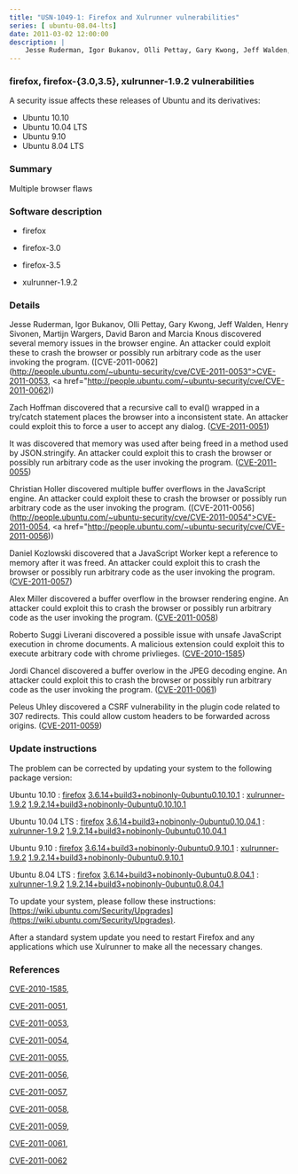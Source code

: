 ```yaml
---
title: "USN-1049-1: Firefox and Xulrunner vulnerabilities"
series: [ ubuntu-08.04-lts]
date: 2011-03-02 12:00:00
description: |
    Jesse Ruderman, Igor Bukanov, Olli Pettay, Gary Kwong, Jeff Walden, Henry Sivonen, Martijn Wargers, David Baron and Marcia Knous discovered several memory issues in the browser engine. An attacker could exploit these to crash the browser or possibly run arbitrary code as the user invoking the program. ([CVE-2011-0062](http://people.ubuntu.com/~ubuntu-security/cve/CVE-2011-0053">CVE-2011-0053</a>, <a href="http://people.ubuntu.com/~ubuntu-security/cve/CVE-2011-0062))
--- 
```

 
### firefox, firefox-{3.0,3.5}, xulrunner-1.9.2 vulnerabilities

A security issue affects these releases of Ubuntu and its derivatives:

* Ubuntu 10.10
* Ubuntu 10.04 LTS
* Ubuntu 9.10
* Ubuntu 8.04 LTS

### Summary

Multiple browser flaws 

### Software description

* firefox 

* firefox-3.0 

* firefox-3.5 

* xulrunner-1.9.2 

### Details

Jesse Ruderman, Igor Bukanov, Olli Pettay, Gary Kwong, Jeff Walden, Henry Sivonen, Martijn Wargers, David Baron and Marcia Knous discovered several memory issues in the browser engine. An attacker could exploit these to crash the browser or possibly run arbitrary code as the user invoking the program. ([CVE-2011-0062](http://people.ubuntu.com/~ubuntu-security/cve/CVE-2011-0053">CVE-2011-0053</a>, <a href="http://people.ubuntu.com/~ubuntu-security/cve/CVE-2011-0062))

Zach Hoffman discovered that a recursive call to eval() wrapped in a try/catch statement places the browser into a inconsistent state. An attacker could exploit this to force a user to accept any dialog. ([CVE-2011-0051](http://people.ubuntu.com/~ubuntu-security/cve/CVE-2011-0051))

It was discovered that memory was used after being freed in a method used by JSON.stringify. An attacker could exploit this to crash the browser or possibly run arbitrary code as the user invoking the program. ([CVE-2011-0055](http://people.ubuntu.com/~ubuntu-security/cve/CVE-2011-0055))

Christian Holler discovered multiple buffer overflows in the JavaScript engine. An attacker could exploit these to crash the browser or possibly run arbitrary code as the user invoking the program. ([CVE-2011-0056](http://people.ubuntu.com/~ubuntu-security/cve/CVE-2011-0054">CVE-2011-0054</a>, <a href="http://people.ubuntu.com/~ubuntu-security/cve/CVE-2011-0056))

Daniel Kozlowski discovered that a JavaScript Worker kept a reference to memory after it was freed. An attacker could exploit this to crash the browser or possibly run arbitrary code as the user invoking the program. ([CVE-2011-0057](http://people.ubuntu.com/~ubuntu-security/cve/CVE-2011-0057))

Alex Miller discovered a buffer overflow in the browser rendering engine. An attacker could exploit this to crash the browser or possibly run arbitrary code as the user invoking the program. ([CVE-2011-0058](http://people.ubuntu.com/~ubuntu-security/cve/CVE-2011-0058))

Roberto Suggi Liverani discovered a possible issue with unsafe JavaScript execution in chrome documents. A malicious extension could exploit this to execute arbitrary code with chrome privlieges. ([CVE-2010-1585](http://people.ubuntu.com/~ubuntu-security/cve/CVE-2010-1585))

Jordi Chancel discovered a buffer overlow in the JPEG decoding engine. An attacker could exploit this to crash the browser or possibly run arbitrary code as the user invoking the program. ([CVE-2011-0061](http://people.ubuntu.com/~ubuntu-security/cve/CVE-2011-0061))

Peleus Uhley discovered a CSRF vulnerability in the plugin code related to 307 redirects. This could allow custom headers to be forwarded across origins. ([CVE-2011-0059](http://people.ubuntu.com/~ubuntu-security/cve/CVE-2011-0059)) 

### Update instructions

The problem can be corrected by updating your system to the following package version:

Ubuntu 10.10
 : [firefox](https://launchpad.net/ubuntu/+source/firefox) <span> [3.6.14+build3+nobinonly-0ubuntu0.10.10.1](https://launchpad.net/ubuntu/+source/firefox/3.6.14+build3+nobinonly-0ubuntu0.10.10.1) </span> 
 : [xulrunner-1.9.2](https://launchpad.net/ubuntu/+source/xulrunner-1.9.2) <span> [1.9.2.14+build3+nobinonly-0ubuntu0.10.10.1](https://launchpad.net/ubuntu/+source/xulrunner-1.9.2/1.9.2.14+build3+nobinonly-0ubuntu0.10.10.1) </span> 

Ubuntu 10.04 LTS
 : [firefox](https://launchpad.net/ubuntu/+source/firefox) <span> [3.6.14+build3+nobinonly-0ubuntu0.10.04.1](https://launchpad.net/ubuntu/+source/firefox/3.6.14+build3+nobinonly-0ubuntu0.10.04.1) </span> 
 : [xulrunner-1.9.2](https://launchpad.net/ubuntu/+source/xulrunner-1.9.2) <span> [1.9.2.14+build3+nobinonly-0ubuntu0.10.04.1](https://launchpad.net/ubuntu/+source/xulrunner-1.9.2/1.9.2.14+build3+nobinonly-0ubuntu0.10.04.1) </span> 

Ubuntu 9.10
 : [firefox](https://launchpad.net/ubuntu/+source/firefox-3.5) <span> [3.6.14+build3+nobinonly-0ubuntu0.9.10.1](https://launchpad.net/ubuntu/+source/firefox-3.5/3.6.14+build3+nobinonly-0ubuntu0.9.10.1) </span> 
 : [xulrunner-1.9.2](https://launchpad.net/ubuntu/+source/xulrunner-1.9.2) <span> [1.9.2.14+build3+nobinonly-0ubuntu0.9.10.1](https://launchpad.net/ubuntu/+source/xulrunner-1.9.2/1.9.2.14+build3+nobinonly-0ubuntu0.9.10.1) </span> 

Ubuntu 8.04 LTS
 : [firefox](https://launchpad.net/ubuntu/+source/firefox-3.0) <span> [3.6.14+build3+nobinonly-0ubuntu0.8.04.1](https://launchpad.net/ubuntu/+source/firefox-3.0/3.6.14+build3+nobinonly-0ubuntu0.8.04.1) </span> 
 : [xulrunner-1.9.2](https://launchpad.net/ubuntu/+source/xulrunner-1.9.2) <span> [1.9.2.14+build3+nobinonly-0ubuntu0.8.04.1](https://launchpad.net/ubuntu/+source/xulrunner-1.9.2/1.9.2.14+build3+nobinonly-0ubuntu0.8.04.1) </span> 

To update your system, please follow these instructions: [https://wiki.ubuntu.com/Security/Upgrades](https://wiki.ubuntu.com/Security/Upgrades).

After a standard system update you need to restart Firefox and any applications which use Xulrunner to make all the necessary changes. 

### References

 [CVE-2010-1585](http://people.ubuntu.com/~ubuntu-security/cve/CVE-2010-1585), 

 [CVE-2011-0051](http://people.ubuntu.com/~ubuntu-security/cve/CVE-2011-0051), 

 [CVE-2011-0053](http://people.ubuntu.com/~ubuntu-security/cve/CVE-2011-0053), 

 [CVE-2011-0054](http://people.ubuntu.com/~ubuntu-security/cve/CVE-2011-0054), 

 [CVE-2011-0055](http://people.ubuntu.com/~ubuntu-security/cve/CVE-2011-0055), 

 [CVE-2011-0056](http://people.ubuntu.com/~ubuntu-security/cve/CVE-2011-0056), 

 [CVE-2011-0057](http://people.ubuntu.com/~ubuntu-security/cve/CVE-2011-0057), 

 [CVE-2011-0058](http://people.ubuntu.com/~ubuntu-security/cve/CVE-2011-0058), 

 [CVE-2011-0059](http://people.ubuntu.com/~ubuntu-security/cve/CVE-2011-0059), 

 [CVE-2011-0061](http://people.ubuntu.com/~ubuntu-security/cve/CVE-2011-0061), 

 [CVE-2011-0062](http://people.ubuntu.com/~ubuntu-security/cve/CVE-2011-0062)
 
